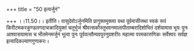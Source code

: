 +++
title = "50 इत्यर्जुनं"

+++
।।11.50।। इतीति। वासुदेवोऽर्जुनमिति प्रागुक्तमुक्त्वा यथा पूर्वमासीत्तथा
स्वकं रूपं किरीटमकरकुण्डलगदाचक्रादियुक्तं चतुर्भुजं
श्रीवत्सकौस्तुभवनमालापीताम्बरादिशोभितं दर्शयामास भूयः पुनः आश्वासयामास च
भीतमेनमर्जुनं भूत्वा पुनः पूर्ववत्सौम्यवपुरनुग्रशरीरः महात्मा
परमकारुणिकः सर्वेश्वरः सर्वज्ञ इत्यादिकल्याणगुणाकरः।
